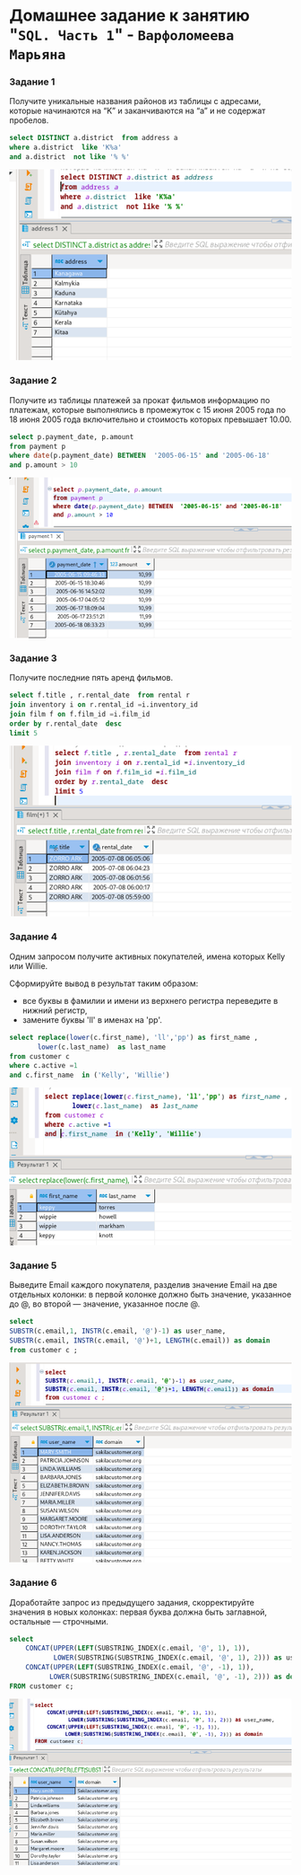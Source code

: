 # Домашнее задание к занятию "`SQL. Часть 1`" - `Варфоломеева Марьяна`


### Задание 1
Получите уникальные названия районов из таблицы с адресами, которые начинаются на “K” и заканчиваются на “a” и не содержат пробелов.

```SQL
select DISTINCT a.district  from address a 
where a.district  like 'K%a' 
and a.district  not like '% %'
```

![Скриншот-1](https://github.com/Maryana101/SQl-1-hw/blob/main/img/1_SQL.png)

### Задание 2
Получите из таблицы платежей за прокат фильмов информацию по платежам, которые выполнялись в промежуток с 15 июня 2005 года по 18 июня 2005 года включительно и стоимость которых превышает 10.00.

```SQL
select p.payment_date, p.amount 
from payment p 
where date(p.payment_date) BETWEEN  '2005-06-15' and '2005-06-18'
and p.amount > 10
```
![2](https://github.com/Maryana101/SQl-1-hw/blob/main/img/2_SQL.png)

### Задание 3
Получите последние пять аренд фильмов.

```SQL
select f.title , r.rental_date  from rental r 
join inventory i on r.rental_id =i.inventory_id 
join film f on f.film_id =i.film_id 
order by r.rental_date  desc
limit 5
```
![3](https://github.com/Maryana101/SQl-1-hw/blob/main/img/3_SQL.png)

### Задание 4
Одним запросом получите активных покупателей, имена которых Kelly или Willie.


Сформируйте вывод в результат таким образом:
- все буквы в фамилии и имени из верхнего регистра переведите в нижний регистр,
- замените буквы 'll' в именах на 'pp'.


```SQL
select replace(lower(c.first_name), 'll','pp') as first_name , 
	   lower(c.last_name)  as last_name
from customer c 
where c.active =1
and c.first_name  in ('Kelly', 'Willie')
```
![4](https://github.com/Maryana101/SQl-1-hw/blob/main/img/4_SQL.png)

### Задание 5
Выведите Email каждого покупателя, разделив значение Email на две отдельных колонки: в первой колонке должно быть значение, указанное до @, во второй — значение, указанное после @.

```SQL
select 
SUBSTR(c.email,1, INSTR(c.email, '@')-1) as user_name,
SUBSTR(c.email, INSTR(c.email, '@')+1, LENGTH(c.email)) as domain
from customer c ;
```
![5](https://github.com/Maryana101/SQl-1-hw/blob/main/img/5_SQL.png)

### Задание 6
Доработайте запрос из предыдущего задания, скорректируйте значения в новых колонках: первая буква должна быть заглавной, остальные — строчными.
```SQL
select 
    CONCAT(UPPER(LEFT(SUBSTRING_INDEX(c.email, '@', 1), 1)), 
           LOWER(SUBSTRING(SUBSTRING_INDEX(c.email, '@', 1), 2))) as user_name, 
    CONCAT(UPPER(LEFT(SUBSTRING_INDEX(c.email, '@', -1), 1)),
          LOWER(SUBSTRING(SUBSTRING_INDEX(c.email, '@', -1), 2))) as domain
FROM customer c;
```
![6](https://github.com/Maryana101/SQl-1-hw/blob/main/img/6_SQL.png)

